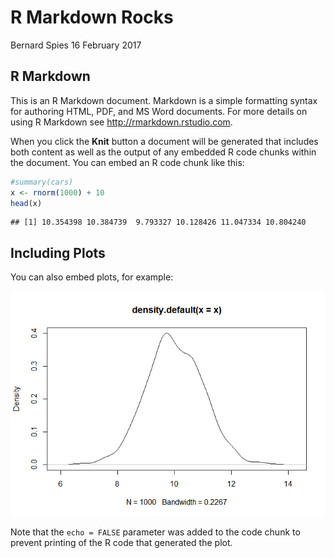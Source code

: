 R Markdown Rocks
================
Bernard Spies
16 February 2017

R Markdown
----------

This is an R Markdown document. Markdown is a simple formatting syntax for authoring HTML, PDF, and MS Word documents. For more details on using R Markdown see <http://rmarkdown.rstudio.com>.

When you click the **Knit** button a document will be generated that includes both content as well as the output of any embedded R code chunks within the document. You can embed an R code chunk like this:

``` r
#summary(cars)
x <- rnorm(1000) + 10
head(x)
```

    ## [1] 10.354398 10.384739  9.793327 10.128426 11.047334 10.804240

Including Plots
---------------

You can also embed plots, for example:

![](rmarkdown-rocks_files/figure-markdown_github/pressure-1.png)

Note that the `echo = FALSE` parameter was added to the code chunk to prevent printing of the R code that generated the plot.
